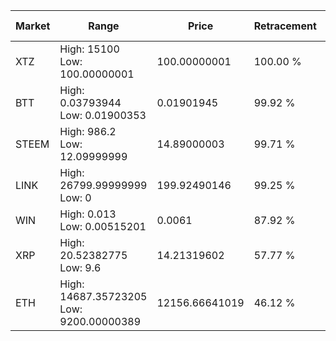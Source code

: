 | Market | Range | Price| Retracement | Doubles to 50% |
| --- | --- | --- | --- | --- |
| XTZ | High: 15100<br />Low: 100.00000001 | 100.00000001 | 100.00 % | 76.00 |
| BTT | High: 0.03793944<br />Low: 0.01900353 | 0.01901945 | 99.92 % | 1.50 |
| STEEM | High: 986.2<br />Low: 12.09999999 | 14.89000003 | 99.71 % | 33.52 |
| LINK | High: 26799.99999999<br />Low: 0 | 199.92490146 | 99.25 % | 67.03 |
| WIN | High: 0.013<br />Low: 0.00515201 | 0.0061 | 87.92 % | 1.49 |
| XRP | High: 20.52382775<br />Low: 9.6 | 14.21319602 | 57.77 % | 1.06 |
| ETH | High: 14687.35723205<br />Low: 9200.00000389 | 12156.66641019 | 46.12 % | 0.00 |
